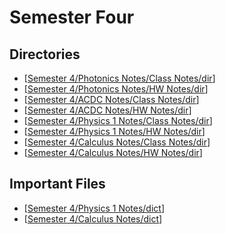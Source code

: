 # Semester Four
## Directories
- [[Semester 4/Photonics Notes/Class Notes/dir]]
- [[Semester 4/Photonics Notes/HW Notes/dir]]
- [[Semester 4/ACDC Notes/Class Notes/dir]]
- [[Semester 4/ACDC Notes/HW Notes/dir]]
- [[Semester 4/Physics 1 Notes/Class Notes/dir]]
- [[Semester 4/Physics 1 Notes/HW Notes/dir]]
- [[Semester 4/Calculus Notes/Class Notes/dir]]
- [[Semester 4/Calculus Notes/HW Notes/dir]]
## Important Files
- [[Semester 4/Physics 1 Notes/dict]]
- [[Semester 4/Calculus Notes/dict]]











[//begin]: # "Autogenerated link references for markdown compatibility"
[Semester 4/Photonics Notes/Class Notes/dir]: <Photonics Notes/Class Notes/dir.md> "Photonics Class Directory"
[Semester 4/Photonics Notes/HW Notes/dir]: <Photonics Notes/HW Notes/dir.md> "Photonics HW Notes Directory"
[Semester 4/ACDC Notes/Class Notes/dir]: <ACDC Notes/Class Notes/dir.md> "AD/DC Class Directory"
[Semester 4/ACDC Notes/HW Notes/dir]: <ACDC Notes/HW Notes/dir.md> "AD/DC HW Notes Directory"
[Semester 4/Physics 1 Notes/Class Notes/dir]: <Physics 1 Notes/Class Notes/dir.md> "Physics 1 Class Directory"
[Semester 4/Physics 1 Notes/HW Notes/dir]: <Physics 1 Notes/HW Notes/dir.md> "Physics 1 HW Notes Directory"
[Semester 4/Calculus Notes/Class Notes/dir]: <Calculus Notes/Class Notes/dir.md> "Calculus 1 Class Directory"
[Semester 4/Calculus Notes/HW Notes/dir]: <Calculus Notes/HW Notes/dir.md> "AD/DC HW Notes Directory"
[Semester 4/Physics 1 Notes/dict]: <Physics 1 Notes/dict.md> "Physics 1 Dictionary"
[Semester 4/Calculus Notes/dict]: <Calculus Notes/dict.md> "Calculus 1 Dictionary"
[//end]: # "Autogenerated link references"
